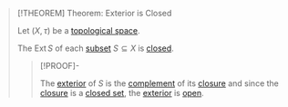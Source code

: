 >[!THEOREM] Theorem: Exterior is Closed
>
>Let $(X, \tau)$ be a [topological space](../../Topological%20Spaces/Topological%20Space.md).
>
>The [](Exterior.md#^exterior) $\operatorname{Ext} S$ of each [subset](../../../Set%20Theory/Subset.md) $S \subseteq X$ is [closed](../../Topological%20Spaces/Closed%20Subset.md).
>
>>[!PROOF]-
>>
>>The [exterior](Exterior.md) of $S$ is the [complement](../../../Set%20Theory/Complement.md) of its [closure](../Closure.md) and since the [closure](../Closure.md) is a [closed set](../../Topological%20Spaces/Closed%20Subset.md), the [exterior](Exterior.md) is [open](../../Topological%20Spaces/Open%20Subset.md).
>>
>